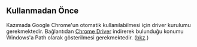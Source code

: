 ## Kullanmadan Önce
Kazımada Google Chrome'un otomatik kullanılabilmesi için driver kurulumu gerekmektedir. Bağlantıdan [Chrome Driver](https://chromedriver.chromium.org/downloads "Chrome Driver") indirerek bulunduğu konumu Windows'a Path olarak gösterilmesi gerekmektedir. ([bkz](https://www.youtube.com/watch?v=mHtlBq5cP2Y "bkz").)
